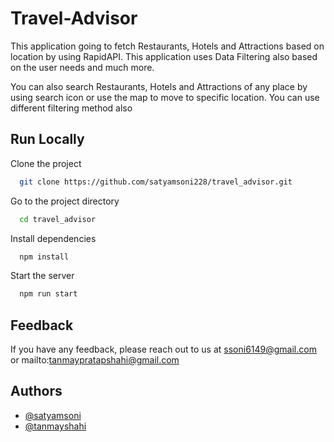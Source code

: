
# Travel-Advisor

This application going to fetch Restaurants, Hotels and Attractions based on location by using RapidAPI. This application uses Data Filtering also based on the user needs and much more.

You can also search Restaurants, Hotels and Attractions of any place by using search icon or use the map to move to specific location. You can use different filtering method also

## Run Locally

Clone the project

```bash
  git clone https://github.com/satyamsoni228/travel_advisor.git
```

Go to the project directory

```bash
  cd travel_advisor
```

Install dependencies

```bash
  npm install
```

Start the server

```bash
  npm run start
```


## Feedback

If you have any feedback, please reach out to us at ssoni6149@gmail.com or mailto:tanmaypratapshahi@gmail.com

## Authors

- [@satyamsoni](https://github.com/satyamsoni228)
- [@tanmayshahi](https://github.com/tanmayshahi)



